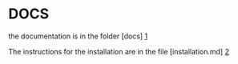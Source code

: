 # DOCS

the documentation is in the folder [docs] [1]

The instructions for the installation are in the file [installation.md] [2]

[1]: docs/
[2]: docs/installation.md
